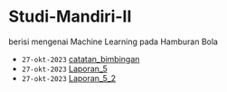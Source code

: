 # Studi-Mandiri-II
berisi mengenai Machine Learning pada Hamburan Bola 

+ `27-okt-2023` [catatan_bimbingan](27_10_2023_catatan_bimbingan.docx)
+ `27-okt-2023` [Laporan_5](Variasi_koordinat_1_bola_coarse_ini.pptx)
+ `27-okt-2023` [Laporan_5_2](Variasi_koordinat_2_bola.pptx)
